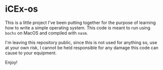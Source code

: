 # iCEx-os
This is a little project I've been putting together for the purpose of learning how to write a simple operating system. This code is meant to run using `bochs` on MacOS and compiled with `nasm`.

I'm leaving this repository public, since this is not used for anything so, use at your own risk, I cannot be held responsible for any damage this code can cause to your equipment.

Enjoy!

